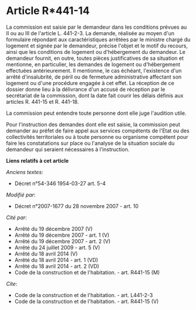 # Article R*441-14

La commission est saisie par le demandeur dans les conditions prévues au II ou au III de l'article L. 441-2-3. La demande,
réalisée au moyen d'un formulaire répondant aux caractéristiques arrêtées par le ministre chargé du logement et signée par le
demandeur, précise l'objet et le motif du recours, ainsi que les conditions de logement ou d'hébergement du demandeur. Le
demandeur fournit, en outre, toutes pièces justificatives de sa situation et mentionne, en particulier, les demandes de
logement ou d'hébergement effectuées antérieurement. Il mentionne, le cas échéant, l'existence d'un arrêté d'insalubrité, de
péril ou de fermeture administrative affectant son logement ou d'une procédure engagée à cet effet. La réception de ce
dossier donne lieu à la délivrance d'un accusé de réception par le secrétariat de la commission, dont la date fait courir les
délais définis aux articles R. 441-15 et R. 441-18. 

La commission peut entendre toute personne dont elle juge l'audition utile. 

Pour l'instruction des demandes dont elle est saisie, la commission peut demander au préfet de faire appel aux services
compétents de l'Etat ou des collectivités territoriales ou à toute personne ou organisme compétent pour faire les
constatations sur place ou l'analyse de la situation sociale du demandeur qui seraient nécessaires à l'instruction.

**Liens relatifs à cet article**

_Anciens textes_:

  - Décret n°54-346 1954-03-27 art. 5-4

_Modifié par_:

  - Décret n°2007-1677 du 28 novembre 2007 - art. 10

_Cité par_:

  - Arrêté du 19 décembre 2007 (V)
  - Arrêté du 19 décembre 2007 - art. 1 (V)
  - Arrêté du 19 décembre 2007 - art. 2 (V)
  - Arrêté du 24 juillet 2009 - art. 5 (V)
  - Arrêté du 18 avril 2014 (V)
  - Arrêté du 18 avril 2014 - art. 1 (VD)
  - Arrêté du 18 avril 2014 - art. 2 (VD)
  - Code de la construction et de l'habitation. - art. R441-15 (M)

_Cite_:

  - Code de la construction et de l'habitation. - art. L441-2-3
  - Code de la construction et de l'habitation. - art. R441-15 (V)
